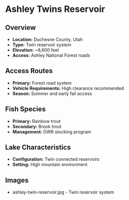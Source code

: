 # Ashley Twins Reservoir

## Overview
- **Location:** Duchesne County, Utah
- **Type:** Twin reservoir system
- **Elevation:** ~8,600 feet
- **Access:** Ashley National Forest roads

## Access Routes
- **Primary:** Forest road system
- **Vehicle Requirements:** High clearance recommended
- **Season:** Summer and early fall access

## Fish Species
- **Primary:** Rainbow trout
- **Secondary:** Brook trout
- **Management:** DWR stocking program

## Lake Characteristics
- **Configuration:** Twin connected reservoirs
- **Setting:** High mountain environment

## Images
- ashley-twin-reservoir.jpg - Twin reservoir system
